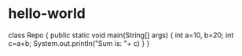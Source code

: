 # hello-world
class Repo
{
public static void main(String[] args)
{
int a=10, b=20;
int c=a+b;
System.out.println("Sum is: "+ c)
}
}
